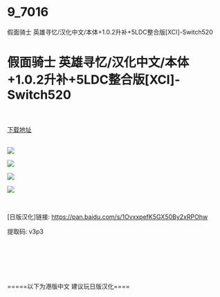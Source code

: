 # 9_7016
假面骑士 英雄寻忆/汉化中文/本体+1.0.2升补+5LDC整合版[XCI]-Switch520
# 假面骑士 英雄寻忆/汉化中文/本体+1.0.2升补+5LDC整合版[XCI]-Switch520
 <br/></br>
[下载地址](https://www.switch520.cc/article/7016 "下载地址")
<br/></br>

<p><strong><img src="https://www.switch520.cc/muke_img/upload_art_editor_20201029-1_6a11600f9cb818ea7817e40c4e4e1768.jpg"></strong></p>
<p><strong><img src="https://www.switch520.cc/muke_img/upload_art_editor_20201029-1_f4a7f9121a776092c2f6d51ba861b0e7.jpg"></strong></p>
<p><strong><img src="https://www.switch520.cc/muke_img/upload_art_editor_20201029-1_660caa2e45ce9461bb14dab4b5570d8a.jpg"></strong></p>
<p><strong><img src="https://www.switch520.cc/muke_img/upload_art_editor_20201029-1_04af6fb4788ba48763abb0cf9e938877.jpg"></strong></p>
<p>&nbsp;</p>
<p>[日版汉化]链接: <a href="https://pan.baidu.com/s/1OvxxpefK5GX50By2xRPOhw">https://pan.baidu.com/s/1OvxxpefK5GX50By2xRPOhw</a></p>
<p>提取码: v3p3</p>
<p>&nbsp;</p>
<p>&nbsp;</p>
<p>&nbsp;</p>
<p>=====以下为港版中文 建议玩日版汉化====</p>
